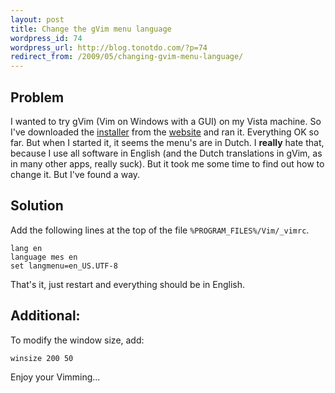 ```yaml
---
layout: post
title: Change the gVim menu language
wordpress_id: 74
wordpress_url: http://blog.tonotdo.com/?p=74
redirect_from: /2009/05/changing-gvim-menu-language/
---
```


## Problem
I wanted to try gVim (Vim on Windows with a GUI) on my Vista machine. So I've downloaded the [installer](http://www.vim.org/download.php#pc) from the [website](http://www.vim.org/) and ran it. Everything OK so far. But when I started it, it seems the menu's are in Dutch. I **really** hate that, because I use all software in English (and the Dutch translations in gVim, as in many other apps, really suck).
But it took me some time to find out how to change it. But I've found a way.

## Solution
Add the following lines at the top of the file `%PROGRAM_FILES%/Vim/_vimrc`.

    lang en
    language mes en
    set langmenu=en_US.UTF-8

That's it, just restart and everything should be in English.

## Additional:
To modify the window size, add:

    winsize 200 50

Enjoy your Vimming...
